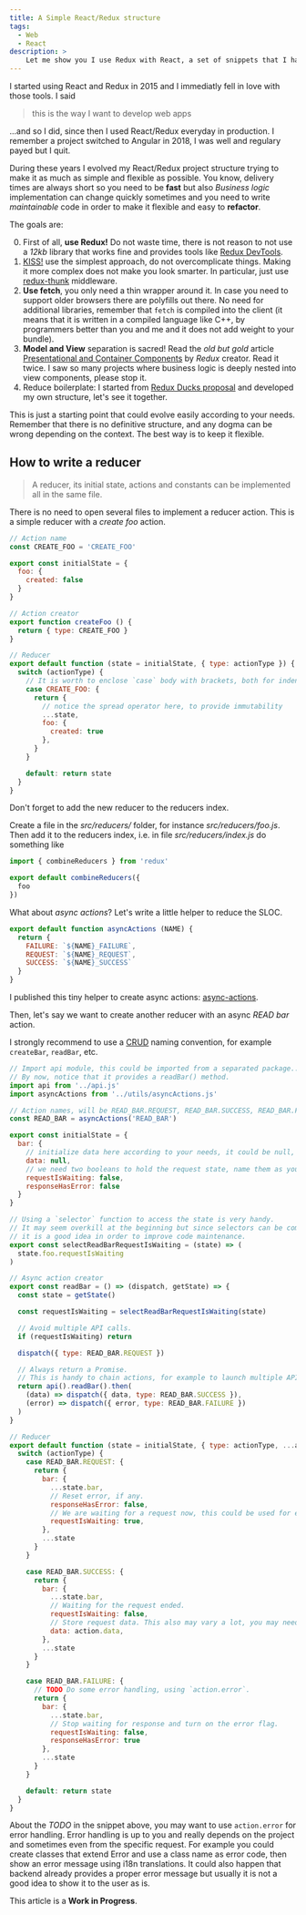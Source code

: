 ```yaml
---
title: A Simple React/Redux structure
tags:
  - Web
  - React
description: >
    Let me show you I use Redux with React, a set of snippets that I have polished during the last few years to achieve a simplified and flexible structure that is easy to understand also for beginners.
---
```


I started using React and Redux in 2015 and I immediatly fell in love with those tools. I said

> this is the way I want to develop web apps

...and so I did, since then I used React/Redux everyday in production. I remember a project switched to Angular in 2018, I was well and regulary payed but I quit.

During these years I evolved my React/Redux project structure trying to make it as much as simple and flexible as possible. You know, delivery times are always short so you need to be **fast** but also *Business logic* implementation can change quickly sometimes and you need to write *maintainable* code in order to make it flexible and easy to **refactor**.

The goals are:

0. First of all, **use Redux!** Do not waste time, there is not reason to not use a *12kb* library that works fine and provides tools like [Redux DevTools](https://chrome.google.com/webstore/detail/redux-devtools/lmhkpmbekcpmknklioeibfkpmmfibljd).
1. [KISS!](https://en.wikipedia.org/wiki/KISS_principle) use the simplest approach, do not overcomplicate things. Making it more complex does not make you look smarter. In particular, just use [redux-thunk](https://github.com/reduxjs/redux-thunk) middleware.
2. **Use fetch**, you only need a thin wrapper around it. In case you need to support older browsers there are polyfills out there. No need for additional libraries, remember that `fetch` is compiled into the client (it means that it is written in a compiled language like C++, by programmers better than you and me and it does not add weight to your bundle).
3. **Model and View** separation is sacred! Read the *old but gold* article [Presentational and Container Components](https://medium.com/@dan_abramov/smart-and-dumb-components-7ca2f9a7c7d0) by *Redux* creator. Read it twice. I saw so many projects where business logic is deeply nested into view components, please stop it.
4. Reduce boilerplate: I started from [Redux Ducks proposal](https://github.com/erikras/ducks-modular-redux) and developed my own structure, let's see it together.

<div class="paper info">
This is just a starting point that could evolve easily according to your needs. Remember that there is no definitive structure, and any dogma can be wrong depending on the context. The best way is to keep it flexible.
</div>

## How to write a reducer

> A reducer, its initial state, actions and constants can be implemented all in the same file.

There is no need to open several files to implement a reducer action.
This is a simple reducer with a *create foo* action.

```javascript
// Action name
const CREATE_FOO = 'CREATE_FOO'

export const initialState = {
  foo: {
    created: false
  }
}

// Action creator
export function createFoo () {
  return { type: CREATE_FOO }
}

// Reducer
export default function (state = initialState, { type: actionType }) {
  switch (actionType) {
    // It is worth to enclose `case` body with brackets, both for indentation and scope.
    case CREATE_FOO: {
      return {
        // notice the spread operator here, to provide immutability
        ...state,
        foo: {
          created: true
        },
      }
    }

    default: return state
  }
}
```

<div class="paper warning">
  Don't forget to add the new reducer to the reducers index.
</div>

Create a file in the *src/reducers/* folder, for instance *src/reducers/foo.js*. Then add it to the reducers index, i.e. in file *src/reducers/index.js* do something like

```javascript
import { combineReducers } from 'redux'

export default combineReducers({
  foo
})
```

What about *async actions*? Let's write a little helper to reduce the SLOC.

```javascript
export default function asyncActions (NAME) {
  return {
    FAILURE: `${NAME}_FAILURE`,
    REQUEST: `${NAME}_REQUEST`,
    SUCCESS: `${NAME}_SUCCESS`
  }
}
```

<div class="paper info">
  I published this tiny helper to create async actions: <a href="http://g14n.info/async-actions">async-actions</a>.
</div>

Then, let's say we want to create another reducer with an async *READ bar* action.

<div class="paper success">
  I strongly recommend to use a <a href="https://en.wikipedia.org/wiki/Create,_read,_update_and_delete">CRUD</a> naming convention, for example <code>createBar</code>, <code>readBar</code>, etc.
</div>

```javascript
// Import api module, this could be imported from a separated package... more about this topic later.
// By now, notice that it provides a readBar() method.
import api from '../api.js'
import asyncActions from '../utils/asyncActions.js'

// Action names, will be READ_BAR.REQUEST, READ_BAR.SUCCESS, READ_BAR.FAILURE
const READ_BAR = asyncActions('READ_BAR')

export const initialState = {
  bar: {
    // initialize data here according to your needs, it could be null, an empty list, etc...
    data: null,
    // we need two booleans to hold the request state, name them as you like.
    requestIsWaiting: false,
    responseHasError: false
  }
}

// Using a `selector` function to access the state is very handy.
// It may seem overkill at the beginning but since selectors can be composed
// it is a good idea in order to improve code maintenance.
export const selectReadBarRequestIsWaiting = (state) => (
  state.foo.requestIsWaiting
)

// Async action creator
export const readBar = () => (dispatch, getState) => {
  const state = getState()

  const requestIsWaiting = selectReadBarRequestIsWaiting(state)

  // Avoid multiple API calls.
  if (requestIsWaiting) return

  dispatch({ type: READ_BAR.REQUEST })

  // Always return a Promise.
  // This is handy to chain actions, for example to launch multiple API request in series.
  return api().readBar().then(
    (data) => dispatch({ data, type: READ_BAR.SUCCESS }),
    (error) => dispatch({ error, type: READ_BAR.FAILURE })
  )
}

// Reducer
export default function (state = initialState, { type: actionType, ...action }) {
  switch (actionType) {
    case READ_BAR.REQUEST: {
      return {
        bar: {
          ...state.bar,
          // Reset error, if any.
          responseHasError: false,
          // We are waiting for a request now, this could be used for example to show a spinner in a button.
          requestIsWaiting: true,
        },
        ...state
      }
    }

    case READ_BAR.SUCCESS: {
      return {
        bar: {
          ...state.bar,
          // Waiting for the request ended.
          requestIsWaiting: false,
          // Store request data. This also may vary a lot, you may need to use some ES6 function here.
          data: action.data,
        },
        ...state
      }
    }

    case READ_BAR.FAILURE: {
      // TODO Do some error handling, using `action.error`.
      return {
        bar: {
          ...state.bar,
          // Stop waiting for response and turn on the error flag.
          requestIsWaiting: false,
          responseHasError: true
        },
        ...state
      }
    }

    default: return state
  }
}
```

About the *TODO* in the snippet above, you may want to use `action.error` for error handling.
Error handling is up to you and really depends on the project and sometimes even from the specific request.
For example you could create classes that extend Error and use a class name as error code,
then show an error message using i18n translations.
It could also happen that backend already provides a proper error message but
usually it is not a good idea to show it to the user as is.

<div class="paper info">
This article is a <b>Work in Progress</b>.
<!-- TODO define api.js, optionally in a separated package, it can be typed and contains endpoints, errors etc. -->
<!-- TODO containers, i.e. pages and components -->
<!-- TODO middlewares, reducer actions can be exported, localstorage middleware example -->
</div>
